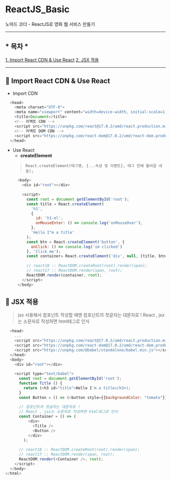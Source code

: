 # ReactJS_Basic
노마드 코더 - ReactJS로 영화 웹 서비스 만들기

***
## * 목차 *
[1. Import React CDN & Use React](#-import-react-cdn--use-react)
[2. JSX 적용](#-jsx-적용)
***

## 📍 Import React CDN & Use React

- Import CDN
```javascript
  <head>
    <meta charset="UTF-8">
    <meta name="viewport" content="width=device-width, initial-scale=1.0">
    <title>Document</title>
    <!-- 리액트 CDN -->
    <script src="https://unpkg.com/react@17.0.2/umd/react.production.min.js"></script>
    <!-- 리액트 DOM CDN -->
    <script src="https://unpkg.com/react-dom@17.0.2/umd/react-dom.production.min.js"></script>
  </head>
```

- Use React
  - **createElement**
  > `React.createElement(태그명, {...속성 및 이벤트}, 태그 안에 들어갈 내용);`
  ```javascript
    <body>
      <div id="root"></div>
    
      <script>
        const root = document.getElementById('root');
        const title = React.createElement(
          'h1',
          {
            id: 'h1-el',
            onMouseEnter: () => console.log('onMouseOver'),
          },
          'Hello I"m a title'
        );
        const btn = React.createElement('button', {
          onClick: () => console.log('im clicked')
        }, 'Click me');
        const container= React.createElement('div', null, [title, btn]);
    
        // react18 :: ReactDOM.createRoot(root).render(span);
        // react17 :: ReactDOM.render(span, root);
        ReactDOM.render(container, root);
      </script>
    </body>
  ```

## 📍 JSX 적용
> jsx 사용해서 컴포넌트 작성할 때엔 컴포넌트의 첫글자는 대문자로 ! React , jsx는 소문자로 작성하면 html태그로 인식
```javascript
  <head>
    ...
    <script src="https://unpkg.com/react@17.0.2/umd/react.production.min.js"></script>
    <script src="https://unpkg.com/react-dom@17.0.2/umd/react-dom.production.min.js"></script>
    <script src="https://unpkg.com/@babel/standalone/babel.min.js"></script>
  </head>
  <body>
    <div id="root"></div>
  
    <script type="text/babel">
      const root = document.getElementById('root');
      function Title () {
        return (<h3 id="title">Hello I'm a title</h3>);
      }
      const Button = () => (<button style={{backgroundColor: "tomato"}} onClick={() => console.log("im clicked")} >Click me</button>);
      
      // 컴포넌트의 첫글자는 대문자로 !
      // React , jsx는 소문자로 작성하면 html태그로 인식
      const Container = () => (
          <div>
            <Title />
            <Button />
          </div>
        );
  
      // react18 :: ReactDOM.createRoot(root).render(span);
      // react17 :: ReactDOM.render(span, root);
      ReactDOM.render(<Container />, root);
    </script>
  </body>
</html>
```
